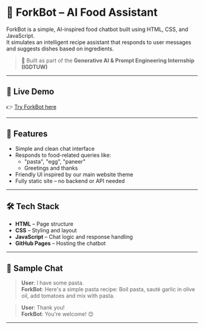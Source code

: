 # 🤖 ForkBot – AI Food Assistant

ForkBot is a simple, AI-inspired food chatbot built using HTML, CSS, and JavaScript.  
It simulates an intelligent recipe assistant that responds to user messages and suggests dishes based on ingredients.

> 🍴 Built as part of the **Generative AI & Prompt Engineering Internship (IGDTUW)**

---

## 🔗 Live Demo

👉 [Try ForkBot here](https://Nidhiiiyadav01.github.io/chatbot/)

---

## 💬 Features

- Simple and clean chat interface
- Responds to food-related queries like:
  - "pasta", "egg", "paneer"
  - Greetings and thanks
- Friendly UI inspired by our main website theme
- Fully static site – no backend or API needed

---

## 🛠 Tech Stack

- **HTML** – Page structure
- **CSS** – Styling and layout
- **JavaScript** – Chat logic and response handling
- **GitHub Pages** – Hosting the chatbot

---

## 🧠 Sample Chat

> **User**: I have some pasta.  
> **ForkBot**: Here's a simple pasta recipe: Boil pasta, sauté garlic in olive oil, add tomatoes and mix with pasta.

> **User**: Thank you!  
> **ForkBot**: You're welcome! 😊

---



